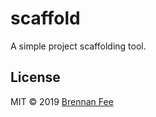 # scaffold

A simple project scaffolding tool.

## License

MIT © 2019 [Brennan Fee](https://github.com/brennanfee)

